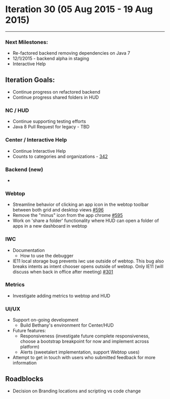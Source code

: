 # Iteration 30 (05 Aug 2015 - 19 Aug 2015)

*** 
### Next Milestones:
* Re-factored backend removing dependencies on Java 7
* 12/1/2015 - backend alpha in staging  
* Interactive Help

## Iteration Goals:
* Continue progress on refactored backend
* Continue progress shared folders in HUD

### NC / HUD
* Continue supporting testing efforts
* Java 8 Pull Request for legacy - TBD

### Center / Interactive Help
* Continue Interactive Help
* Counts to categories and organizations - [342](https://github.com/ozone-development/ozp-center/issues/342)

### Backend (new)
* 

### Webtop
* Streamline behavior of clicking an app icon in the webtop toolbar between both grid and desktop views [#596](http://github.com/ozone-development/ozp-webtop/issues/596)
* Remove the "minus" icon from the app chrome [#595](http://github.com/ozone-development/ozp-webtop/issues/595)
* Work on 'share a folder' functionality where HUD can open a folder of apps in a new dashboard in webtop 

### IWC
* Documentation
  * How to use the debugger
* IE11 local storage bug prevents iwc use outside of webtop. This bug also breaks intents as intent chooser opens outside of webtop. Only IE11 (will discuss when back in office after meeting) [#301](
https://github.com/ozone-development/ozp-iwc/issues/301)

### Metrics
* Investigate adding metrics to webtop and HUD

### UI/UX
* Support on-going development
  * Build Bethany's environment for Center/HUD
* Future features:
  * Responsiveness (investigate future complete responsiveness, choose a bootstrap breakpoint for now and implement across platform)
  * Alerts (sweetalert implementation, support Webtop uses)
* Attempt to get in touch with users who submitted feedback for more information

## Roadblocks
* Decision on Branding locations and scripting vs code change
